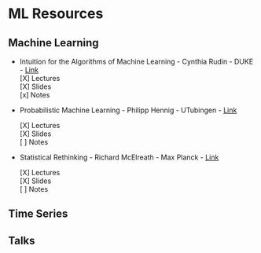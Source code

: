 # ML Resources

## Machine Learning
* Intuition for the Algorithms of Machine Learning - Cynthia Rudin - DUKE - [Link](https://users.cs.duke.edu/~cynthia/teaching.html) <br />
  [X] Lectures <br />
  [X] Slides <br />
  [x] Notes <br />

* Probabilistic Machine Learning - Philipp Hennig - UTubingen - [Link](https://uni-tuebingen.de/de/180804)

  [X] Lectures <br />
  [X] Slides <br />
  [ ] Notes <br />
  
* Statistical Rethinking - Richard McElreath - Max Planck - [Link](https://github.com/rmcelreath/stat_rethinking_2023)

  [X] Lectures <br />
  [X] Slides <br />
  [ ] Notes <br />



## Time Series


## Talks

